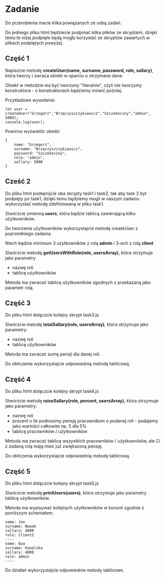# Zadanie

Do przerobienia macie kilka powiązanych ze sobą zadań.

Do jednego pliku html będziecie podpinać kilka plików ze skryptami, dzięki temu te niżej podpięte będą mogły korzystać ze skryptów zawartych w plikach podpiętych powyżej.


Część 1
---
Napiszcie metodę **createUser(name, surname, password, role, sallary)**,
która tworzy i zwraca obiekt w oparciu o otrzymane dane.

Obiekt w metodzie ma być tworzony "literalnie",
czyli nie tworzymy konstruktora - o konstruktorach będziemy mówić później.

Przykładowe wywołanie:
```
let user = createUser("Grzegorz","Brzęczyszczykiewicz","Szczekociny","admin", 5000);
console.log(user);
```
Powinno wyświetlić obiekt:
```
{
    name: "Grzegorz",
    surname: "Brzęczyszczykiewicz",
    password: "Szczekociny",
    role: "admin",
    sallary: 5000
}
```

Cześć 2
---

Do pliku html podepnijcie oba skrypty task1 i task2,
tak aby task 2 był podpięty po task1, dzięki temu będziemy mogli
w naszym zadaniu wykorzystać metodę zdefiniowaną w pliku task1.

Stwórzcie zmienną **users**, która będzie tablicą zawierającą kilku użytkowników.

Do tworzenia użytkowników wykorzystajcie metodę createUser z poprzedniego zadania.

Niech będzie minimum 3 użytkowników z rolą **admin** i 3-ech z rolą **client**

Stwórzcie metodę **getUsersWithRole(role, usersArray)**, która otrzymuje jako parametry
- nazwę roli
- tablicę użytkowników

Metoda ma zwracać tablicę użytkowników zgodnych z przekazaną jako parametr rolą.

Część 3
---
Do pliku html dołączcie kolejny skrypt task3.js

Stwórzcie metodę **totalSallary(role, usersArray)**, która otrzymuje jako parametry:
- nazwę roli
- tablicę użytkowników

Metoda ma zwracać sumę pensji dla danej roli.

Do obliczenia wykorzystajcie odpowiednią metodę tablicową.

Część 4
---

Do pliku html dołączcie kolejny skrypt task4.js

Stwórzcie metodę **raiseSallary(role, percent, usersArray)**, która otrzymuje jako parametry:
- nazwę roli
- procent o ile podnosimy pensję pracownikom o podanej roli - podajemy jako wartości całkowite np. 5 dla 5%
- tablicę pracowników / użytkowników

Metoda ma zwracać tablicę wszystkich pracowników / użytkowników, ale Ci z zadaną rolą mają mieć już zwiększoną pensję.

Do obliczenia wykorzystajcie odpowiednią metodę tablicową.

Część 5
---
Do pliku html dołączcie kolejny skrypt task5.js

Stwórzcie metodę **printUsers(users)**, która otrzymuje jako parametry tablicę użytkowników.

Metoda ma wypisywać kolejnych użytkowników w konsoli zgodnie z poniższym schematem:
```
name: Jan
surname: Nowak
sallary: 4000
role: client2
----
name: Ewa
surname: Kowalska
sallary: 4000
role: admin
----
```

Do działań wykorzystajcie odpowiednie metody tablicowe.


















